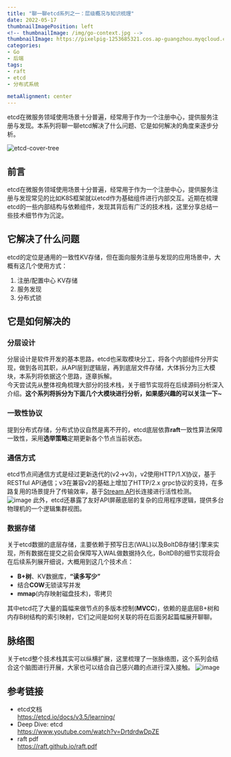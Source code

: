 ```yaml
---
title: "聊一聊etcd系列之一：层级概况与知识梳理"
date: 2022-05-17
thumbnailImagePosition: left
<!-- thumbnailImage: /img/go-context.jpg -->
thumbnailImage: https://pixelpig-1253685321.cos.ap-guangzhou.myqcloud.com/blog/etcd/raft/s0-%E8%84%91%E5%9B%BE.png
categories:
- Go
- 后端
tags:
- raft
- etcd
- 分布式系统

metaAlignment: center
---
```


etcd在微服务领域使用场景十分普遍，经常用于作为一个注册中心，提供服务注册与发现。本系列将聊一聊etcd解决了什么问题、它是如何解决的角度来逐步分析。
<!--more-->

![etcd-cover-tree](https://pixelpig-1253685321.cos.ap-guangzhou.myqcloud.com/blog/etcd/raft/etcd-tree.png)

## 前言
etcd在微服务领域使用场景十分普遍，经常用于作为一个注册中心，提供服务注册与发现常见的比如K8S框架就以etcd作为基础组件进行内部交互。近期在梳理etcd的一些内部结构与依赖组件，发现其背后有广泛的技术栈，这里分享总结一些技术细节作为沉淀。
## 它解决了什么问题
etcd的定位是通用的一致性KV存储，但在面向服务注册与发现的应用场景中，大概有这几个使用方式：
1. 注册/配置中心 KV存储
2. 服务发现
3. 分布式锁

## 它是如何解决的
### 分层设计
分层设计是软件开发的基本思路，etcd也采取模块分工，将各个内部组件分开实现，做到各司其职，从API层到逻辑层，再到底层文件存储，大体拆分为三大模块，本系列将依据这个思路，逐章拆解。  
今天尝试先从整体视角梳理大部分的技术栈，关于细节实现将在后续源码分析深入介绍。**这个系列将拆分为下面几个大模块进行分析，如果感兴趣的可以关注一下~**
### 一致性协议
提到分布式存储，分布式协议自然是离不开的，etcd底层依靠**raft**一致性算法保障一致性，采用**选举策略**定期更新各个节点当前状态。
### 通信方式
etcd节点间通信方式是经过更新迭代的(v2->v3)，v2使用HTTP/1.X协议，基于RESTful API通信；v3在兼容v2的基础上增加了HTTP/2.x grpc协议的支持，在多路复用的场景提升了传输效率，基于[Stream API](https://etcd.io/docs/v3.5/learning/design-client/)长连接进行活性检测。  
![image](https://etcd.io/docs/v3.5/learning/img/client-balancer-figure-06.png)
此外，etcd还暴露了友好API屏蔽底层的复杂的应用程序逻辑，提供多台物理机的一个逻辑集群视图。

### 数据存储
关于etcd数据的底层存储，主要依赖于预写日志(WAL)以及BoltDB存储引擎来实现，所有数据在提交之前会保障写入WAL做数据持久化，BoltDB的细节实现将会在后续系列展开细说，大概用到这几个技术点：
- **B+树**、KV数据库，**“读多写少”**
- 结合**COW**无锁读写并发
- **mmap**(内存映射磁盘技术)，零拷贝  

其中etcd花了大量的篇幅来做节点的多版本控制(**MVCC**)，依赖的是底层B+树和内存B树结构的索引映射，它们之间是如何关联的将在后面另起篇幅展开聊聊。

## 脉络图
关于etcd整个技术栈其实可以纵横扩展，这里梳理了一张脉络图，这个系列会结合这个脑图进行开展，大家也可以结合自己感兴趣的点进行深入接触。
![image](https://pixelpig-1253685321.cos.ap-guangzhou.myqcloud.com/blog/etcd/raft/s0-%E8%84%91%E5%9B%BE.png)

## 参考链接
- etcd文档  
https://etcd.io/docs/v3.5/learning/
- Deep Dive: etcd  
https://www.youtube.com/watch?v=DrtdrdwDpZE
- raft pdf  
https://raft.github.io/raft.pdf